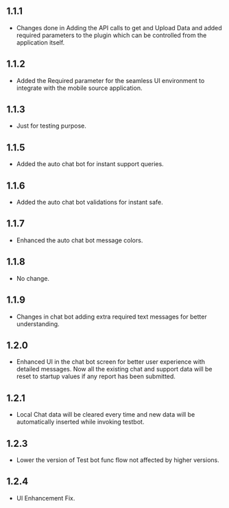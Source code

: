 ## 1.1.1

* Changes done in Adding the API calls to get and Upload Data and added required parameters to the plugin which can be controlled from the application itself.

## 1.1.2

* Added the Required parameter for the seamless UI environment to integrate with the mobile source application.

## 1.1.3

* Just for testing purpose.

## 1.1.5

* Added the auto chat bot for instant support queries.

## 1.1.6

* Added the auto chat bot validations for instant safe.

## 1.1.7

* Enhanced the auto chat bot message colors.

## 1.1.8

* No change.

## 1.1.9

* Changes in chat bot adding extra required text messages for better understanding.

## 1.2.0

* Enhanced UI in the chat bot screen for better user experience with detailed messages. Now all the existing chat and support data will be reset to startup values if any report has been submitted.

## 1.2.1

* Local Chat data will be cleared every time and new data will be automatically inserted while invoking testbot.

## 1.2.3

* Lower the version of Test bot func flow not affected by higher versions.

## 1.2.4

* UI Enhancement Fix.
